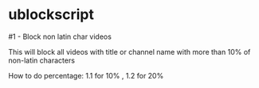 # ublockscript

#1 - Block non latin char videos

This will block all videos with title or channel name with more than 10% of non-latin characters

How to do percentage: 1.1 for 10% ,  1.2 for 20%